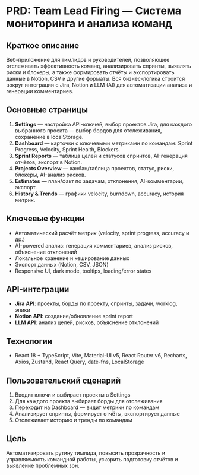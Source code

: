 # PRD: Team Lead Firing — Система мониторинга и анализа команд

## Краткое описание
Веб-приложение для тимлидов и руководителей, позволяющее отслеживать эффективность команд, анализировать спринты, выявлять риски и блокеры, а также формировать отчёты и экспортировать данные в Notion, CSV и другие форматы. Вся бизнес-логика строится вокруг интеграции с Jira, Notion и LLM (AI) для автоматизации анализа и генерации комментариев.

## Основные страницы
1. **Settings** — настройка API-ключей, выбор проектов Jira, для каждого выбранного проекта — выбор бордов для отслеживания, сохранение в localStorage.
2. **Dashboard** — карточки с ключевыми метриками по командам: Sprint Progress, Velocity, Sprint Health, Blockers.
3. **Sprint Reports** — таблица целей и статусов спринтов, AI-генерация отчётов, экспорт в Notion.
4. **Projects Overview** — канбан/таблица проектов, статус, риски, блокеры, AI-анализ рисков.
5. **Estimates** — план/факт по задачам, отклонения, AI-комментарии, экспорт.
6. **History & Trends** — графики velocity, burndown, accuracy, история метрик.

## Ключевые функции
- Автоматический расчёт метрик (velocity, sprint progress, accuracy и др.)
- AI-powered анализ: генерация комментариев, анализ рисков, объяснение отклонений
- Локальное хранение и кеширование данных
- Экспорт данных (Notion, CSV, JSON)
- Responsive UI, dark mode, tooltips, loading/error states

## API-интеграции
- **Jira API**: проекты, борды по проекту, спринты, задачи, worklog, эпики
- **Notion API**: создание/обновление sprint report
- **LLM API**: анализ целей, рисков, объяснение отклонений

## Технологии
- React 18 + TypeScript, Vite, Material-UI v5, React Router v6, Recharts, Axios, Zustand, React Query, date-fns, LocalStorage

## Пользовательский сценарий
1. Вводит ключи и выбирает проекты в Settings
2. Для каждого проекта выбирает борды для отслеживания
3. Переходит на Dashboard — видит метрики по командам
4. Анализирует спринты, формирует отчёты, экспортирует данные
5. Отслеживает историю и тренды по командам

## Цель
Автоматизировать рутину тимлида, повысить прозрачность и управляемость командной работы, ускорить подготовку отчётов и выявление проблемных зон.